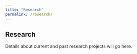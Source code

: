```yaml
---
title: "Research"
permalink: /research/
---
```


## Research

Details about current and past research projects will go here.
